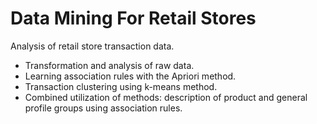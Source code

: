 # Data Mining For Retail Stores
Analysis of retail store transaction data.

+ Transformation and analysis of raw data.
+ Learning association rules with the Apriori method.
+ Transaction clustering using k-means method.
+ Combined utilization of methods: description of product and general profile groups using association rules.